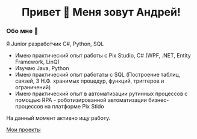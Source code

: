 <h1 align="center">Привет 👋 Меня зовут Андрей!</h1>

<h3 align="left">Обо мне 🧑</h3>

Я Junior разработчик C#, Python, SQL
- Имею практический опыт работы с Pix Studio, C# (WPF, .NET, Entity Framework, LinQ)
- Изучаю Java, Python
- Имею практический опыт работаты с SQL (Построение таблиц, связей, 3 Н.Ф. хранимых процедур, функций, триггеров и ограничений)
- Имею практический опыт в автоматизации рутинных процессов с помощью RPA - роботизированной автоматизации бизнес-процессов на платформе Pix Stido

На данный момент активно ищу работу.

[Мои проекты](https://github.com/Andred225/Andred225)
<!--
**Andred225/Andred225** is a ✨ _special_ ✨ repository because its `README.md` (this file) appears on your GitHub profile.

Here are some ideas to get you started:

- 🔭 I’m currently working on ...
- 🌱 I’m currently learning ...
- 👯 I’m looking to collaborate on ...
- 🤔 I’m looking for help with ...
- 💬 Ask me about ...
- 📫 How to reach me: ...
- 😄 Pronouns: ...
- ⚡ Fun fact: ...
-->
